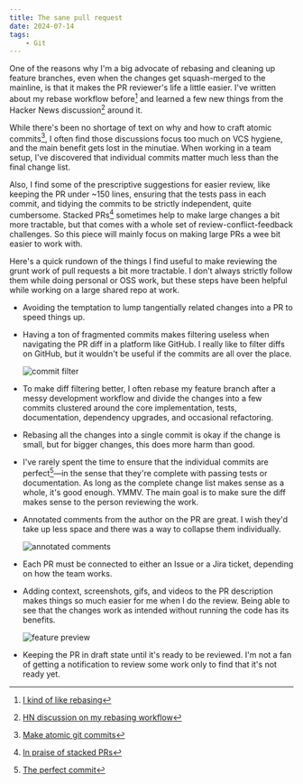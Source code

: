 ```yaml
---
title: The sane pull request
date: 2024-07-14
tags:
    - Git
---
```


One of the reasons why I'm a big advocate of rebasing and cleaning up feature branches, even
when the changes get squash-merged to the mainline, is that it makes the PR reviewer's life
a little easier. I've written about my rebase workflow before[^1] and learned a few new
things from the Hacker News discussion[^2] around it.

While there's been no shortage of text on why and how to craft atomic commits[^3], I often
find those discussions focus too much on VCS hygiene, and the main benefit gets lost in the
minutiae. When working in a team setup, I've discovered that individual commits matter much
less than the final change list.

Also, I find some of the prescriptive suggestions for easier review, like keeping the PR
under ~150 lines, ensuring that the tests pass in each commit, and tidying the commits to be
strictly independent, quite cumbersome. Stacked PRs[^4] sometimes help to make large changes
a bit more tractable, but that comes with a whole set of review-conflict-feedback
challenges. So this piece will mainly focus on making large PRs a wee bit easier to work
with.

Here's a quick rundown of the things I find useful to make reviewing the grunt work of pull
requests a bit more tractable. I don't always strictly follow them while doing personal or
OSS work, but these steps have been helpful while working on a large shared repo at work.

-   Avoiding the temptation to lump tangentially related changes into a PR to speed things
    up.

-   Having a ton of fragmented commits makes filtering useless when navigating the PR diff
    in a platform like GitHub. I really like to filter diffs on GitHub, but it wouldn't be
    useful if the commits are all over the place.

    ![commit filter][image_1]

-   To make diff filtering better, I often rebase my feature branch after a messy
    development workflow and divide the changes into a few commits clustered around the core
    implementation, tests, documentation, dependency upgrades, and occasional refactoring.

-   Rebasing all the changes into a single commit is okay if the change is small, but for
    bigger changes, this does more harm than good.

-   I've rarely spent the time to ensure that the individual commits are perfect[^5]—in the
    sense that they're complete with passing tests or documentation. As long as the complete
    change list makes sense as a whole, it's good enough. YMMV. The main goal is to make
    sure the diff makes sense to the person reviewing the work.

-   Annotated comments from the author on the PR are great. I wish they'd take up less space
    and there was a way to collapse them individually.

    ![annotated comments][image_2]

-   Each PR must be connected to either an Issue or a Jira ticket, depending on how the team
    works.

-   Adding context, screenshots, gifs, and videos to the PR description makes things so much
    easier for me when I do the review. Being able to see that the changes work as intended
    without running the code has its benefits.

    ![feature preview][image_3]

-   Keeping the PR in draft state until it's ready to be reviewed. I'm not a fan of getting
    a notification to review some work only to find that it's not ready yet.

[^1]: [I kind of like rebasing](/misc/on_rebasing)

[^2]: [HN discussion on my rebasing workflow](https://news.ycombinator.com/item?id=40742628)

[^3]:
    [Make atomic git commits](https://www.aleksandrhovhannisyan.com/blog/atomic-git-commits/)

[^4]:
    [In praise of stacked PRs](https://benjamincongdon.me/blog/2022/07/17/In-Praise-of-Stacked-PRs/)

[^5]: [The perfect commit](https://simonwillison.net/2022/Oct/29/the-perfect-commit/)

[image_1]: https://blob.rednafi.com/static/images/sane_pull_request/img_1.png
[image_2]: https://blob.rednafi.com/static/images/sane_pull_request/img_2.png
[image_3]: https://blob.rednafi.com/static/images/sane_pull_request/img_3.png
